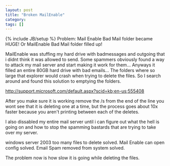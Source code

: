 ```yaml
---
layout: post
title: "Broken MailEnable"
category:
tags: []
---
```

{% include JB/setup %}
Problem: Mail Enable Bad Mail folder became HUGE! Or MailEnable Bad Mail folder filled up!

MailEnable was stuffing my hard drive with badmessages and outgoing that i didnt think it was allowed to send. Some spammers obviously found a way to attack my mail server and start making it work for them... Anyways it filled an entire 80GB hard drive with bad emails... The folders where so large that explorer would crash when trying to delete the files. So I search around and found this solution to emptying the folders.

http://support.microsoft.com/default.aspx?scid=kb;en-us;555408

After you make sure it is working remove the /s from the end of the line you wont see that it is deleting one at a time, but the process goes about 10x faster because you aren't printing between each of the deletes.

I also dissabled my entire mail server until i can figure out what the hell is going on and how to stop the spamming bastards that are trying to take over my server.

windows server 2003 too many files to delete solved.
Mail Enable can open config solved.
Email Spam removed from system solved.

The problem now is how slow it is going while deleting the files.